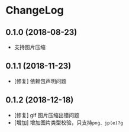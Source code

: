 # ChangeLog

## 0.1.0 (2018-08-23)
* 支持图片压缩

## 0.1.1 (2018-11-23)
* [修复] 依赖包声明问题

## 0.1.2 (2018-12-18)
* [修复] gif 图片压缩出错问题
* [增加] 增加图片类型校验，只支持`png、jp(e)?g`
